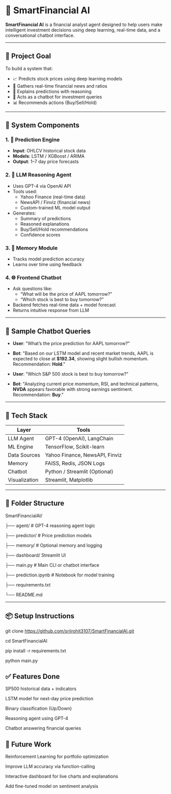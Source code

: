 # 💼 SmartFinancial AI

**SmartFinancial AI** is a financial analyst agent designed to help users make intelligent investment decisions using deep learning, real-time data, and a conversational chatbot interface.

---

## 🧠 Project Goal

To build a system that:
- 📈 Predicts stock prices using deep learning models
- 📰 Gathers real-time financial news and ratios
- 🧾 Explains predictions with reasoning
- 💬 Acts as a chatbot for investment queries
- 📊 Recommends actions (Buy/Sell/Hold)

---

## 🔧 System Components

### 1. 🔮 Prediction Engine
- **Input**: OHLCV historical stock data
- **Models**: LSTM / XGBoost / ARIMA
- **Output**: 1–7 day price forecasts

### 2. 🤖 LLM Reasoning Agent
- Uses GPT-4 via OpenAI API
- Tools used:
  - Yahoo Finance (real-time data)
  - NewsAPI / Finviz (financial news)
  - Custom-trained ML model output
- Generates:
  - Summary of predictions
  - Reasoned explanations
  - Buy/Sell/Hold recommendations
  - Confidence scores

### 3. 🧠 Memory Module
- Tracks model prediction accuracy
- Learns over time using feedback

### 4. 🌐 Frontend Chatbot 
- Ask questions like:
  - “What will be the price of AAPL tomorrow?”
  - “Which stock is best to buy tomorrow?”
- Backend fetches real-time data + model forecast
- Returns intuitive response from LLM

---

## 💬 Sample Chatbot Queries

- **User**: "What’s the price prediction for AAPL tomorrow?"
- **Bot**: "Based on our LSTM model and recent market trends, AAPL is expected to close at **$192.34**, showing slight bullish momentum. Recommendation: **Hold**."

- **User**: "Which S&P 500 stock is best to buy tomorrow?"
- **Bot**: "Analyzing current price momentum, RSI, and technical patterns, **NVDA** appears favorable with strong earnings sentiment. Recommendation: **Buy**."

---

## 🚀 Tech Stack

| Layer          | Tools |
|----------------|-------|
| LLM Agent      | GPT-4 (OpenAI), LangChain |
| ML Engine      | TensorFlow, Scikit-learn |
| Data Sources   | Yahoo Finance, NewsAPI, Finviz |
| Memory         | FAISS, Redis, JSON Logs |
| Chatbot        | Python / Streamlit (Optional) |
| Visualization  | Streamlit, Matplotlib |

---

## 📁 Folder Structure

SmartFinancialAI/

├── agent/ # GPT-4 reasoning agent logic

├── predictor/ # Price prediction models

├── memory/ # Optional memory and logging

├── dashboard/  Streamlit UI

├── main.py # Main CLI or chatbot interface

├── prediction.ipynb # Notebook for model training

├── requirements.txt

└── README.md


---

## 📦 Setup Instructions

git clone https://github.com/sriirohit3107/SmartFinancialAI.git

cd SmartFinancialAI

pip install -r requirements.txt

python main.py

## ✅ Features Done

 SP500 historical data + indicators
 
 LSTM model for next-day price prediction
 
 Binary classification (Up/Down)
 
 Reasoning agent using GPT-4
 
 Chatbot answering financial queries

## 🚧 Future Work

 Reinforcement Learning for portfolio optimization
 
 Improve LLM accuracy via function-calling
 
 Interactive dashboard for live charts and explanations
 
 Add fine-tuned model on sentiment analysis



